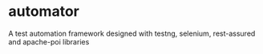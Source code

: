 # automator
A test automation framework designed with testng, selenium, rest-assured and apache-poi libraries
